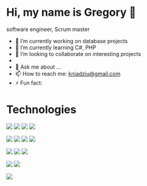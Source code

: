 # Hi, my name is Gregory 👋

software engineer, Scrum master

<!--
**kniadziu/kniadziu** is a ✨ _special_ ✨ repository because its `README.md` (this file) appears on your GitHub profile.

Here are some ideas to get you started:
-->

- 🔭 I’m currently working on database projects 
- 🌱 I’m currently learning C#, PHP
- 👯 I’m looking to collaborate on interesting projects
- 
- 💬 Ask me about ...
- 📫 How to reach me: kniadziu@gmail.com
- ⚡ Fun fact: 

# Technologies
<img src= "https://img.shields.io/badge/-Java-Java"> <img src= "https://img.shields.io/badge/-C#-black"> <img src= "https://img.shields.io/badge/-SQL-yellow"> <img src= "https://img.shields.io/badge/-Hibernate-yellowgreen"> 

<img src= "https://img.shields.io/badge/-npm-black"> <img src= "https://img.shields.io/badge/-Maven-red"> <img src= "https://img.shields.io/badge/-Travis-orange"> <img src= "https://img.shields.io/badge/-GIT-brown"> 


 <img src="https://img.shields.io/badge/-HTML-lightgray"> <img src= "https://img.shields.io/badge/-CSS-yellow"> <img src="https://img.shields.io/badge/-Vue.js-green">

<img src= "https://img.shields.io/badge/-CLIPPER-black"> <img src= "https://img.shields.io/badge/-Turbo Pascal-orange">

<img src= "https://img.shields.io/badge/-VBA-yellow"> 
